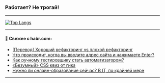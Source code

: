 ### Работает? Не трогай!

---
<!--
#### 🛠️ Technical stack:

![Java](https://img.shields.io/badge/Java-informational?logo=Oracle&style=flat&logoColor=white&color=FF4500)
![Kotlin](https://img.shields.io/badge/Kotlin-informational?logo=Kotlin&style=flat&logoColor=white&color=774D97)
![TS](https://img.shields.io/badge/TypeScript-informational?logo=typeScript&style=flat&logoColor=black&color=017acc)
![Python](https://img.shields.io/badge/Python-informational?logo=Python&style=flat&logoColor=black&color=ffdd54) <br>
![Spring](https://img.shields.io/badge/Spring-informational?logo=Spring&style=flat&logoColor=white&color=6DB33F) 
![SpringBoot](https://img.shields.io/badge/SpringBoot-informational?logo=SpringBoot&style=flat&logoColor=white&color=6DB33F)
![Nest](https://img.shields.io/badge/NestJS-informational?logo=NestJS&style=flat&logoColor=white&color=E0234E) 
![NodeJS](https://img.shields.io/badge/NodeJS-informational?logo=node.js&style=flat&logoColor=white&color=70A760)<br>
![PostgreSQL](https://img.shields.io/badge/PostgreSQL-informational?logo=PostgreSQL&style=flat&logoColor=white&color=DAA520)
![MongoDB](https://img.shields.io/badge/MongoDB-informational?logo=MongoDB&style=flat&logoColor=white&color=870000)
![Apache](https://img.shields.io/badge/Apache-informational?logo=apache&style=flat&logoColor=white&color=f74e28)

___ 
-->

<!--- #### 🛠️ : --->

[![Top Langs](https://github-readme-stats-82jvfl3w3-advtsettinggmailcoms-projects.vercel.app/api/top-langs/?username=zloylis&langs_count=10&hide_title=true&title_color=e6edf3&size_weight=0.5&count_weight=0.5&layout=compact&hide_progress=true&hide_border=true&theme=dracula)](https://github.com/zloylis)

<!---


####  :octocat:&nbsp;&nbsp; Статистика:

![GitHub stats](https://github-readme-stats-u2qms2cxw-advtsettinggmailcoms-projects.vercel.app/api?username=zloylis&show_icons=true&hide_border=true&theme=dracula&title_color=e6edf3&include_all_commits=true&count_private=true&hide_rank=false&hide_title=true&rank_icon=github)
-->
---

#### 💬 Свежее с habr.com:

<!-- BLOG-POST-LIST:START -->
- [[Перевод] Хороший рефакторинг vs плохой рефакторинг](https://habr.com/ru/companies/otus/articles/861450/?utm_source=habrahabr&utm_medium=rss&utm_campaign=861450)
- [Что происходит, когда вы вводите адрес сайта и нажимаете Enter?](https://habr.com/ru/companies/gnivc/articles/861432/?utm_source=habrahabr&utm_medium=rss&utm_campaign=861432)
- [Как ручному тестировщику стать автоматизатором?](https://habr.com/ru/companies/avito/articles/861156/?utm_source=habrahabr&utm_medium=rss&utm_campaign=861156)
- [«Безумный» CSS квиз от гика](https://habr.com/ru/companies/ruvds/articles/859826/?utm_source=habrahabr&utm_medium=rss&utm_campaign=859826)
- [Нужно ли онлайн-образование сейчас? В IT, по крайней мере](https://habr.com/ru/articles/861424/?utm_source=habrahabr&utm_medium=rss&utm_campaign=861424)
<!-- BLOG-POST-LIST:END -->

---
